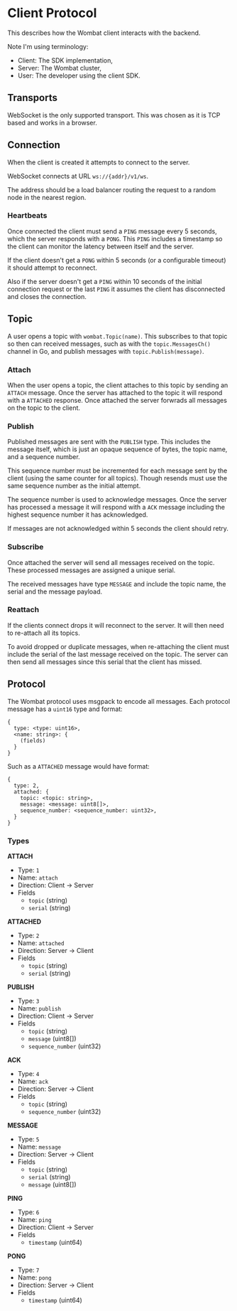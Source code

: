 # Client Protocol
This describes how the Wombat client interacts with the backend.

Note I'm using terminology:
* Client: The SDK implementation,
* Server: The Wombat cluster,
* User: The developer using the client SDK.

## Transports
WebSocket is the only supported transport. This was chosen as it is TCP based
and works in a browser.

## Connection
When the client is created it attempts to connect to the server.

WebSocket connects at URL `ws://{addr}/v1/ws`.

The address should be a load balancer routing the request to a random node
in the nearest region.

### Heartbeats
Once connected the client must send a `PING` message every 5 seconds, which the
server responds with a `PONG`. This `PING` includes a timestamp so the client
can monitor the latency between itself and the server.

If the client doesn't get a `PONG` within 5 seconds (or a configurable timeout)
it should attempt to reconnect.

Also if the server doesn't get a `PING` within 10 seconds of the initial
connection request or the last `PING` it assumes the client has disconnected and
closes the connection.

## Topic
A user opens a topic with `wombat.Topic(name)`. This subscribes to that topic
so then can received messages, such as with the `topic.MessagesCh()` channel
in Go, and publish messages with `topic.Publish(message)`.

### Attach
When the user opens a topic, the client attaches to this topic by sending an
`ATTACH` message. Once the server has attached to the topic it will respond with
a `ATTACHED` response. Once attached the server forwrads all messages on the
topic to the client.

### Publish
Published messages are sent with the `PUBLISH` type. This includes the message
itself, which is just an opaque sequence of bytes, the topic name, and a
sequence number.

This sequence number must be incremented for each message sent by the client
(using the same counter for all topics). Though resends must use the same
sequence number as the initial attempt.

The sequence number is used to acknowledge messages. Once the server has
processed a message it will respond with a `ACK` message including the
highest sequence number it has acknowledged.

If messages are not acknowledged within 5 seconds the client should retry.

### Subscribe
Once attached the server will send all messages received on the topic. These
processed messages are assigned a unique serial.

The received messages have type `MESSAGE` and include the topic name, the
serial and the message payload.

### Reattach
If the clients connect drops it will reconnect to the server. It will then need
to re-attach all its topics.

To avoid dropped or duplicate messages, when re-attaching the client must
include the serial of the last message received on the topic. The server can
then send all messages since this serial that the client has missed.

## Protocol
The Wombat protocol uses msgpack to encode all messages. Each protocol message
has a `uint16` type and format:
```
{
  type: <type: uint16>,
  <name: string>: {
    (fields)
  }
}
```

Such as a `ATTACHED` message would have format:
```
{
  type: 2,
  attached: {
    topic: <topic: string>,
    message: <message: uint8[]>,
    sequence_number: <sequence_number: uint32>,
  }
}
```

### Types
**ATTACH**
* Type: `1`
* Name: `attach`
* Direction: Client -> Server
* Fields
  * `topic` (string)
  * `serial` (string)

**ATTACHED**
* Type: `2`
* Name: `attached`
* Direction: Server -> Client
* Fields
  * `topic` (string)
  * `serial` (string)

**PUBLISH**
* Type: `3`
* Name: `publish`
* Direction: Client -> Server
* Fields
  * `topic` (string)
  * `message` (uint8[])
  * `sequence_number` (uint32)

**ACK**
* Type: `4`
* Name: `ack`
* Direction: Server -> Client
* Fields
  * `topic` (string)
  * `sequence_number` (uint32)

**MESSAGE**
* Type: `5`
* Name: `message`
* Direction: Server -> Client
* Fields
  * `topic` (string)
  * `serial` (string)
  * `message` (uint8[])

**PING**
* Type: `6`
* Name: `ping`
* Direction: Client -> Server
* Fields
  * `timestamp` (uint64)

**PONG**
* Type: `7`
* Name: `pong`
* Direction: Server -> Client
* Fields
  * `timestamp` (uint64)
